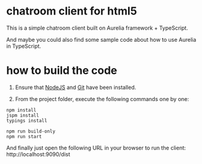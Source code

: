 # chatroom client for html5

This is a simple chatroom client built on Aurelia framework + TypeScript.

And maybe you could also find some sample code about how to use Aurelia in TypeScript.

# how to build the code

1. Ensure that [NodeJS](http://nodejs.org/) and [Git](https://git-scm.com) have been installed.

2. From the project folder, execute the following commands one by one:

```shell
npm install
jspm install
typings install

npm run build-only
npm run start
```

And finally just open the following URL in your browser to run the client: &nbsp; http://localhost:9090/dist

